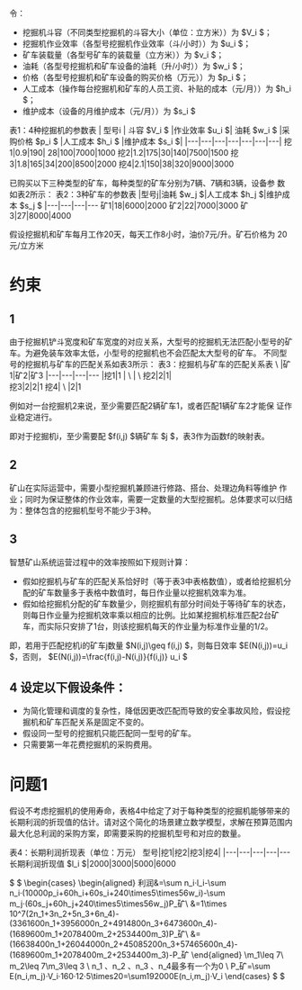 令：
+ 挖掘机斗容（不同类型挖掘机的斗容大小（单位：立方米））为 $V_i $；
+ 挖掘机作业效率（各型号挖掘机作业效率（斗/小时））为 $u_i $；
+ 矿车装载量（各型号矿车的装载量（立方米））为 $v_i $；
+ 油耗（各型号挖掘机和矿车设备的油耗（升/小时））为 $w_i $；
+ 价格（各型号挖掘机和矿车设备的购买价格（万元））为 $p_i $；
+ 人工成本（操作每台挖掘机和矿车的人员工资、补贴的成本（元/月））为 $h_i $；
+ 维护成本（设备的月维护成本（元/月））为  $s_i  $

表1：4种挖掘机的参数表
| 型号i | 斗容  $V_i  $ |作业效率  $u_i  $| 油耗  $w_i  $ |采购价格  $p_i  $ |人工成本  $h_i $ |维护成本 $s_i $|
|---|---|---|---|---|---|---|
挖1|0.9|190| 28|100|7000|1000
挖2|1.2|175|30|140|7500|1500
挖3|1.8|165|34|200|8500|2000
挖4|2.1|150|38|320|9000|3000

已购买以下三种类型的矿车，每种类型的矿车分别为7辆、7辆和3辆，设备参
数如表2所示：
表2：3种矿车的参数表
|型号j|油耗 $w_j $|人工成本 $h_j $|维护成本 $s_j $
|---|---|---|---
矿1|18|6000|2000
矿2|22|7000|3000
矿3|27|8000|4000

假设挖掘机和矿车每月工作20天，每天工作8小时，油价7元/升。矿石价格为
20元/立方米

# 约束
## 1
由于挖掘机铲斗宽度和矿车宽度的对应关系，大型号的挖掘机无法匹配小型号的矿车。为避免装车效率太低，小型号的挖掘机也不会匹配太大型号的矿车。
不同型号的挖掘机与矿车的匹配关系如表3所示：
表3：挖掘机与矿车的匹配关系表
\ |矿1|矿2|矿3
|---|---|---|---
|挖1|1 | \ | \ 
挖2|2|1|\
挖3|2|2|1
挖4| \ |2|1

例如对一台挖掘机2来说，至少需要匹配2辆矿车1，或者匹配1辆矿车2才能保
证作业稳定进行。

即对于挖掘机i，至少需要配 $f(i,j) $辆矿车 $j $，表3作为函数f的映射表。
## 2
矿山在实际运营中，需要小型挖掘机兼顾进行修路、搭台、处理边角料等维护
作业；同时为保证整体的作业效率，需要一定数量的大型挖掘机。总体要求可以归结为：整体包含的挖掘机型号不能少于3种。


## 3
智慧矿山系统运营过程中的效率按照如下规则计算：
+ 假如挖掘机与矿车的匹配关系恰好时（等于表3中表格数值），或者给挖掘机分配的矿车数量多于表格中数值时，每日作业量以挖掘机效率为准。
+ 假如给挖掘机分配的矿车数量少，则挖掘机有部分时间处于等待矿车的状态，则每日作业量为挖掘机效率乘以相应的比例。比如某挖掘机标准匹配2台矿车，而实际只安排了1台，则该挖掘机每天的作业量为标准作业量的1/2。

即，若用于匹配挖机i的矿车j数量 $N(i,j)\geq f(i,j) $，则每日效率 $E(N(i,j))=u_i $，否则， $E(N(i,j))=\frac{f(i,j)-N(i,j)}{f(i,j)} u_i  $

## 4 设定以下假设条件：
+ 为简化管理和调度的复杂性，降低因更改匹配而导致的安全事故风险，假设挖掘机和矿车匹配关系是固定不变的。
+ 假设同一型号的挖掘机只能匹配同一型号的矿车。
+ 只需要第一年花费挖掘机的采购费用。

# 问题1
假设不考虑挖掘机的使用寿命，表格4中给定了对于每种类型的挖掘机能够带来的长期利润的折现值的估计。请对这个简化的场景建立数学模型，求解在预算范围内最大化总利润的采购方案，即需要采购的挖掘机型号和对应的数量。

表4：长期利润折现表（单位：万元）
型号|挖1|挖2|挖3|挖4|
|---|---|---|---|---
长期利润折现值 $l_i $|2000|3000|5000|6000

 $ $ 
\begin{cases}
\begin{aligned}
 利润&=\sum n_i·l_i-\sum n_i·(10000p_i+60h_i+60s_i+240\times5\times56w_i)-\sum m_j·(60s_j+60h_j+240\times5\times56w_j)P_矿\\
 &=1\times 10^7(2n_1+3n_2+5n_3+6n_4)-(3361600n_1+3956000n_2+4914800n_3+6473600n_4)-(1689600m_1+2078400m_2+2534400m_3)P_矿\\
 &=(16638400n_1+26044000n_2+45085200n_3+57465600n_4)-(1689600m_1+2078400m_2+2534400m_3)-P_矿
\end{aligned}
 \\m_1\leq 7\\ m_2\leq 7\\m_3\leq 3
\\
n_1 、n_2 、n_3 、n_4最多有一个为0
\\
P_矿=\sum E(n_i,m_j)·V_i·160·12·5\times20=\sum192000E(n_i,m_j)·V_i
\end{cases}
 $ $
